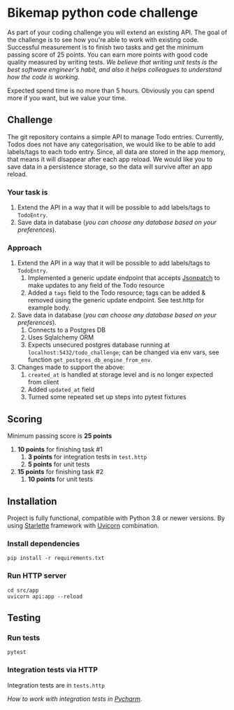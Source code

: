 # Bikemap python code challenge

As part of your coding challenge you will extend an existing API. The goal of the challenge is to see how you're able to work with existing code.
Successful measurement is to finish two tasks and get the minimum passing score of 25 points. You can earn more points with good code quality measured by writing tests. 
_We believe that writing unit tests is the best software engineer's habit, and also it helps colleagues to understand how the code is working._ 

Expected spend time is no more than 5 hours. Obviously you can spend more if you want, but we value your time. 

## Challenge
The git repository contains a simple API to manage Todo entries. Currently, Todos does not have any categorisation, we would like to be able to add labels/tags to each todo entry.
Since, all data are stored in the app memory, that means it will disappear after each app reload. We would like you to save data in a persistence storage, so the data will survive after an app reload. 

### Your task is
1) Extend the API in a way that it will be possible to add labels/tags to `TodoEntry`.
2) Save data in database (_you can choose any database based on your preferences_).


### Approach
1) Extend the API in a way that it will be possible to add labels/tags to `TodoEntry`.
   1) Implemented a generic update endpoint that accepts [Jsonpatch](https://www.rfc-editor.org/rfc/rfc6902) to make updates to any field of the Todo resource
   2) Added a `tags` field to the Todo resource; tags can be added & removed using the generic update endpoint. See test.http for example body.
2) Save data in database (_you can choose any database based on your preferences_).
   1) Connects to a Postgres DB
   2) Uses Sqlalchemy ORM
   3) Expects unsecured postgres database running at `localhost:5432/todo_challenge`; can be changed via env vars, see function `get_postgres_db_engine_from_env`.
3) Changes made to support the above:
   1) `created_at` is handled at storage level and is no longer expected from client
   2) Added `updated_at` field
   3) Turned some repeated set up steps into pytest fixtures


## Scoring
Minimum passing score is **25 points**

1) **10 points** for finishing task #1
   1) **3 points** for integration tests in `test.http`
   2) **5 points** for unit tests
2) **15 points** for finishing task #2
   1) **10 points** for unit tests

## Installation
Project is fully functional, compatible with Python 3.8 or newer versions. By using [Starlette](https://www.starlette.io/) framework with [Uvicorn](https://www.uvicorn.org) combination.

### Install dependencies

```shell
pip install -r requirements.txt
```

### Run HTTP server
```shell
cd src/app
uvicorn api:app --reload
```

## Testing

### Run tests

```shell
pytest
```

### Integration tests via HTTP

Integration tests are in `tests.http`

_How to work with integration tests in [Pycharm](https://www.jetbrains.com/help/pycharm/http-client-in-product-code-editor.html)._
